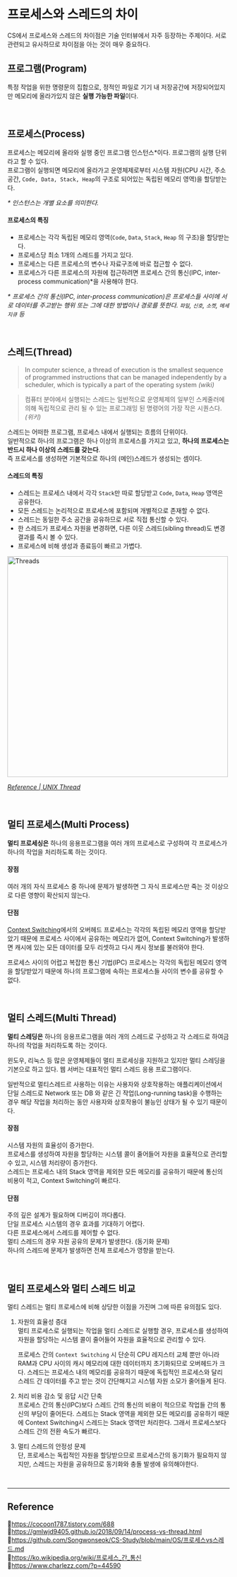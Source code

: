 # 프로세스와 스레드의 차이

CS에서 프로세스와 스레드의 차이점은 기술 인터뷰에서 자주 등장하는 주제이다. 서로 관련되고 유사하므로 차이점을 아는 것이 매우 중요하다.

## 프로그램(Program)

특정 작업을 위한 명령문의 집합으로, 정적인 파일로 기기 내 저장공간에 저장되어있지만 메모리에 올라가있지 않은 **실행 가능한 파일**이다.

<br/>

## 프로세스(Process)

프로세스는 메모리에 올라와 실행 중인 프로그램 인스턴스\*이다. 프로그램의 실행 단위라고 할 수 있다.  
프로그램이 실행되면 메모리에 올라가고 운영체제로부터 시스템 자원(CPU 시간, 주소 공간, `Code, Data, Stack, Heap`의 구조로 되어있는 독립된 메모리 영역)을 할당받는다.

_\* 인스턴스는 개별 요소를 의미한다._

#### 프로세스의 특징

- 프로세스는 각각 독립된 메모리 영역(`Code`, `Data`, `Stack`, `Heap` 의 구조)을 할당받는다.
- 프로세스당 최소 1개의 스레드를 가지고 있다.
- 프로세스는 다른 프로세스의 변수나 자료구조에 바로 접근할 수 없다.
- 프로세스가 다른 프로세스의 자원에 접근하려면 프로세스 간의 통신(IPC, inter-process communication)\*을 사용해야 한다.

_\* 프로세스 간의 통신(IPC, inter-process communication)은 프로세스들 사이에 서로 데이터를 주고받는 행위 또는 그에 대한 방법이나 경로를 뜻한다. `파일`, `신호`, `소켓`, `메세지큐` 등_

<br/>

## 스레드(Thread)

> In computer science, a thread of execution is the smallest sequence of programmed instructions that can be managed independently by a scheduler, which is typically a part of the operating system _(wiki)_

> 컴퓨터 분야에서 실행되는 스레드는 일반적으로 운영체제의 일부인 스케줄러에 의해 독립적으로 관리 될 수 있는 프로그래밍 된 명령어의 가장 작은 시퀀스다. _(위키)_

스레드는 어떠한 프로그램, 프로세스 내에서 실행되는 흐름의 단위이다.  
일반적으로 하나의 프로그램은 하나 이상의 프로세스를 가지고 있고, **하나의 프로세스는 반드시 하나 이상의 스레드를 갖는다**.  
즉 프로세스를 생성하면 기본적으로 하나의 (메인)스레드가 생성되는 셈이다.

#### 스레드의 특징

- 스레드는 프로세스 내에서 각각 `Stack`만 따로 할당받고 `Code`, `Data`, `Heap` 영역은 공유한다.
- 모든 스레드는 논리적으로 프로세스에 포함되며 개별적으로 존재할 수 없다.
- 스레드는 동일한 주소 공간을 공유하므로 서로 직접 통신할 수 있다.
- 한 스레드가 프로세스 자원을 변경하면, 다른 이웃 스레드(sibling thread)도 변경 결과를 즉시 볼 수 있다.
- 프로세스에 비해 생성과 종료등이 빠르고 가볍다.

<img src="https://user-images.githubusercontent.com/66757141/210286806-c653faaa-a276-4054-b07e-4c8da24cc071.jpg" alt="Threads" width="500px" />

[_Reference | UNIX Thread_](https://www.cs.miami.edu/home/wuchtys/CSC322-21S/Content/UNIXProgramming/UNIXThreads.shtml)

<br/>

## 멀티 프로세스(Multi Process)

**멀티 프로세싱은** 하나의 응용프로그램을 여러 개의 프로세스로 구성하여 각 프로세스가 하나의 작업을 처리하도록 하는 것이다.

#### 장점

여러 개의 자식 프로세스 중 하나에 문제가 발생하면 그 자식 프로세스만 죽는 것 이상으로 다른 영향이 확산되지 않는다.

#### 단점

[Context Switching](https://github.com/da-in/tech-interview-study/blob/main/Operating%20System/PCB%20&%20Context%20Switching.md)에서의 오버헤드 프로세스는 각각의 독립된 메모리 영역을 할당받았기 때문에 프로세스 사이에서 공유하는 메모리가 없어, Context Switching가 발생하면 캐시에 있는 모든 데이터를 모두 리셋하고 다시 캐시 정보를 불러와야 한다.

프로세스 사이의 어렵고 복잡한 통신 기법(IPC) 프로세스는 각각의 독립된 메모리 영역을 할당받았기 때문에 하나의 프로그램에 속하는 프로세스들 사이의 변수를 공유할 수 없다.

<br/>

## 멀티 스레드(Multi Thread)

**멀티 스레딩은** 하나의 응용프로그램을 여러 개의 스레드로 구성하고 각 스레드로 하여금 하나의 작업을 처리하도록 하는 것이다.

윈도우, 리눅스 등 많은 운영체제들이 멀티 프로세싱을 지원하고 있지만 멀티 스레딩을 기본으로 하고 있다. 웹 서버는 대표적인 멀티 스레드 응용 프로그램이다.

일반적으로 멀티스레드르 사용하는 이유는 사용자와 상호작용하는 애플리케이션에서 단일 스레드로 Network 또는 DB 와 같은 긴 작업(Long-running task)을 수행하는 경우 해당 작업을 처리하는 동안 사용자와 상호작용이 불능인 상태가 될 수 있기 때문이다.

#### 장점

시스템 자원의 효율성이 증가한다.  
프로세스를 생성하여 자원을 할당하는 시스템 콜이 줄어들어 자원을 효율적으로 관리할 수 있고, 시스템 처리량이 증가한다.  
스레드는 프로세스 내의 Stack 영역을 제외한 모든 메모리를 공유하기 때문에 통신의 비용이 적고, Context Switching이 빠르다.

#### 단점

주의 깊은 설계가 필요하며 디버깅이 까다롭다.  
단일 프로세스 시스템의 경우 효과를 기대하기 어렵다.  
다른 프로세스에서 스레드를 제어할 수 없다.  
멀티 스레드의 경우 자원 공유의 문제가 발생한다. (동기화 문제)  
하나의 스레드에 문제가 발생하면 전체 프로세스가 영향을 받는다.

<br/>

## 멀티 프로세스와 멀티 스레드 비교

멀티 스레드는 멀티 프로세스에 비해 상당한 이점을 가진며 그에 따른 유의점도 있다.

1. 자원의 효율성 증대  
   멀티 프로세스로 실행되는 작업을 멀티 스레드로 실행할 경우, 프로세스를 생성하여 자원을 할당하는 시스템 콜이 줄어들어 자원을 효율적으로 관리할 수 있다.

   프로세스 간의 `Context Switching` 시 단순히 CPU 레지스터 교체 뿐만 아니라 RAM과 CPU 사이의 캐시 메모리에 대한 데이터까지 초기화되므로 오버헤드가 크다. 스레드는 프로세스 내의 메모리를 공유하기 때문에 독립적인 프로세스와 달리 스레드 간 데이터를 주고 받는 것이 간단해지고 시스템 자원 소모가 줄어들게 된다.

2. 처리 비용 감소 및 응답 시간 단축  
   프로세스 간의 통신(IPC)보다 스레드 간의 통신의 비용이 적으므로 작업들 간의 통신의 부담이 줄어든다.
   스레드는 Stack 영역을 제외한 모든 메모리를 공유하기 때문에 Context Switching시 스레드는 Stack 영역만 처리한다. 그래서 프로세스보다 스레드 간의 전환 속도가 빠르다.

3. 멀티 스레드의 안정성 문제  
   단, 프로세스는 독립적인 자원을 할당받으므로 프로세스간의 동기화가 필요하지 않지만, 스레드는 자원을 공유하므로 동기화와 충돌 발생에 유의해야한다.

<br/>

---

## Reference

📄https://cocoon1787.tistory.com/688  
📄https://gmlwjd9405.github.io/2018/09/14/process-vs-thread.html  
📄https://github.com/Songwonseok/CS-Study/blob/main/OS/프로세스vs스레드.md  
📄https://ko.wikipedia.org/wiki/프로세스_간_통신  
📄https://www.charlezz.com/?p=44590
